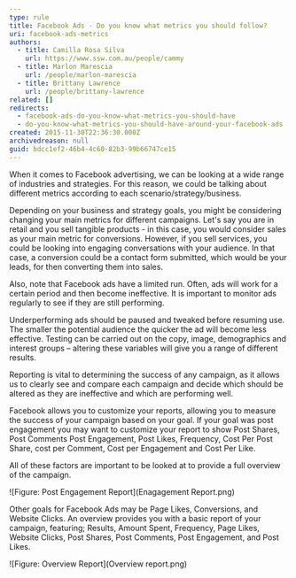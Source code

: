 ```yaml
---
type: rule
title: Facebook Ads - Do you know what metrics you should follow?
uri: facebook-ads-metrics
authors:
  - title: Camilla Rosa Silva
    url: https://www.ssw.com.au/people/cammy
  - title: Marlon Marescia
    url: /people/marlon-marescia
  - title: Brittany Lawrence
    url: /people/brittany-lawrence
related: []
redirects:
  - facebook-ads-do-you-know-what-metrics-you-should-have
  - do-you-know-what-metrics-you-should-have-around-your-facebook-ads
created: 2015-11-30T22:36:30.000Z
archivedreason: null
guid: bdcc1ef2-46b4-4c60-82b3-99b66747ce15
---
```

When it comes to Facebook advertising, we can be looking at a wide range of industries and strategies. For this reason, we could be talking about different metrics according to each scenario/strategy/business.

<!--endintro-->

Depending on your business and strategy goals, you might be considering changing your main metrics for different campaigns. Let's say you are in retail and you sell tangible products - in this case, you would consider sales as your main metric for conversions. However, if you sell services, you could be looking into engaging conversations with your audience. In that case, a conversion could be a contact form submitted, which would be your leads, for then converting them into sales.

Also, note that Facebook ads have a limited run. Often, ads will work for a certain period and then become ineffective. It is important to monitor ads regularly to see if they are still performing.

Underperforming ads should be paused and tweaked before resuming use. The smaller the potential audience the quicker the ad will become less effective. Testing can be carried out on the copy, image, demographics and interest groups – altering these variables will give you a range of different results.

Reporting is vital to determining the success of any campaign, as it allows us to clearly see and compare each campaign and decide which should be altered as they are ineffective and which are performing well.

Facebook allows you to customize your reports, allowing you to measure the success of your campaign based on your goal. If your goal was post engagement you may want to customize your report to show Post Shares, Post Comments Post Engagement, Post Likes, Frequency, Cost Per Post Share, cost per Comment, Cost per Engagement and Cost Per Like. 

All of these factors are important to be looked at to provide a full overview of the campaign.

![Figure: Post Engagement Report](Enagagement Report.png)

Other goals for Facebook Ads may be Page Likes, Conversions, and Website Clicks. An overview provides you with a basic report of your campaign, featuring; Results, Amount Spent, Frequency, Page Likes, Website Clicks, Post Shares, Post Comments, Post Engagement, and Post Likes.

![Figure: Overview Report](Overview report.png)

